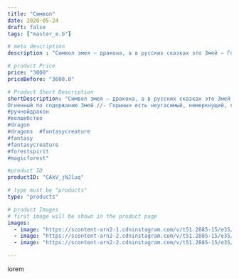 ```yaml
---
title: "Символ"
date: 2020-05-24
draft: false
tags: ["master_e.b"]

# meta description
description : "Символ змея – дракона, а в русских сказках это Змей – Горыныч, является очень значительным, знаменательным и сакральным по смыслу и содержанию в русской культур"

# product Price
price: "3000"
priceBefore: "3600.0"

# Product Short Description
shortDescription: "Символ змея – дракона, а в русских сказках это Змей – Горыныч, является очень значительным, знаменательным и сакральным по смыслу и содержанию в русской культуре.
Огненный по содержанию Змей //- Горыныч есть неугасимый, немеркнущий, горящий, вечный; бессмертный Образ Природной Животворящей Силы. У Человека есть возможность открытия, пробуждения этой великой силы внутри себя. Победить Змея. Овладеть Змеем. Снять покров с этой силы означает раззявить ее и совладать с ее напором. Овладевший, постигший и сумевший ее освоить становится способным направлять ее сам, и в нужный момент самочинно создавать подобный напор такого рода силы. Такой человек становится не только непобедимым, но еще и попадает на более высокие слои сознания, обретая ражию, дюжию, вышнию, горнию степени и качества Разумности. Т.е. Пробуждается и обретает новый Божественный Порядок.
#ручнойдракон 
#волшебство 
#dragon 
#dragons  #fantasycreature 
#fantasy 
#fantasycreature 
#forestspirit 
#magicforest"

#product ID
productID: "CAkV_jNJluq"

# type must be "products"
type: "products"

# product Images
# first image will be shown in the product page
images:
  - image: "https://scontent-arn2-1.cdninstagram.com/v/t51.2885-15/e35/100904444_265455117837275_7502822095555686383_n.jpg?_nc_ht=scontent-arn2-1.cdninstagram.com&_nc_cat=111&_nc_ohc=YWYsAN6EmWsAX_G0Oro&se=7&tp=1&oh=152389376d5cb5cbdb695bf20e26d161&oe=606123D5&ig_cache_key=MjMxNjA3MjgzMjAzMTExNTU2MA%3D%3D.2"
  - image: "https://scontent-arn2-2.cdninstagram.com/v/t51.2885-15/e35/100064087_144015873885929_7120461028609745127_n.jpg?_nc_ht=scontent-arn2-2.cdninstagram.com&_nc_cat=105&_nc_ohc=DKYVXQQ_GX8AX_tD3tC&se=7&tp=1&oh=845fd07a80cec5b7166bfcf0ecc9701f&oe=605E31C7&ig_cache_key=MjMxNjA3MjgzMjA4MTUyMjY1OQ%3D%3D.2"
  - image: "https://scontent-arn2-2.cdninstagram.com/v/t51.2885-15/e35/100915087_190369719089585_2958834102945205098_n.jpg?_nc_ht=scontent-arn2-2.cdninstagram.com&_nc_cat=105&_nc_ohc=M9SWpj3GGTAAX8FtZvi&se=7&tp=1&oh=ace24e9435fdb5beb900a5a23edc9db9&oe=605E2BEC&ig_cache_key=MjMxNjA3MjgzMjAyMjc4ODExNw%3D%3D.2"

---
```

lorem
